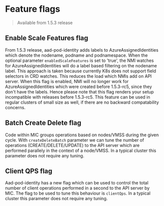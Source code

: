 # Feature flags
> Available from 1.5.3 release

## Enable Scale Features flag

From 1.5.3 release, aad-pod-identity adds labels to AzureAssignedIdentities which denote the nodename, podname and podnamespace.
When the optional parameter `enabledScaleFeatures` is set to 'true', the NMI watches for AzureAssignedIdentities will do a label based filtering on
the nodename label. This approach is taken because currently K8s does not support field selectors in CRD watches. This reduces the load which
NMIs add on API server. When this flag is enabled, NMI will no longer work for AzureAssignedIdentities which were created before 1.5.3-rc5, since
they don't have the labels. Hence please note that this flag renders your setup incompatible with releases before 1.5.3-rc5. This feature can be
used in regular clusters of small size as well, if there are no backward compatability concerns.


## Batch Create Delete flag

Code within MIC groups operations based on nodes/VMSS during the given cycle. With `createDeleteBatch` parameter we can
tune the number of operations (CREATE/DELETE/UPDATE) to the API server which are performed parallely in the context of a
node/VMSS. In a typical cluster this parameter does not require any tuning.

## Client QPS flag

Aad-pod-identity has a new flag which can be used to control the total number of client operations performed in a second to the API server
by MIC. The flag to be used to tune this behaviour is `clientQps`. In a typical cluster this parameter does not require any tuning.